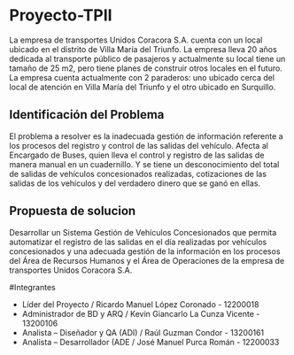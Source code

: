 # Proyecto-TPII
La empresa de transportes Unidos Coracora S.A. cuenta con un local ubicado  en el distrito de Villa María del Triunfo. La empresa lleva 20 años dedicada al  transporte público de pasajeros y actualmente su local tiene un tamaño de 25  m2, pero tiene planes de construir otros locales en el futuro. La empresa cuenta  actualmente con 2 paraderos: uno ubicado cerca del local de atención en Villa  María del Triunfo y el otro ubicado en Surquillo.

## Identificación del Problema 

El problema a resolver es la inadecuada gestión de información referente a los
procesos del registro y control de las salidas del vehículo. Afecta al Encargado
de Buses, quien lleva el control y registro de las salidas de manera manual en
un cuadernillo. Y se tiene un desconocimiento del total de salidas de vehículos
concesionados realizadas, cotizaciones de las salidas de los vehículos y del
verdadero dinero que se ganó en ellas.

## Propuesta de solucion

Desarrollar un Sistema Gestión de Vehículos Concesionados que permita
automatizar el registro de las salidas en el día realizadas por vehículos
concesionados y una adecuada gestión de la información en los procesos del
Área de Recursos Humanos y el Área de Operaciones de la empresa de
transportes Unidos Coracora S.A.

#Integrantes
- Líder del Proyecto / Ricardo Manuel López Coronado - 12200018
- Administrador de BD y ARQ / Kevin Giancarlo La Cunza Vicente - 13200106
- Analista – Diseñador y QA (ADI) / Raúl Guzman Condor - 13200161
- Analista – Desarrollador (ADE / José Manuel Purca Román - 12200033
